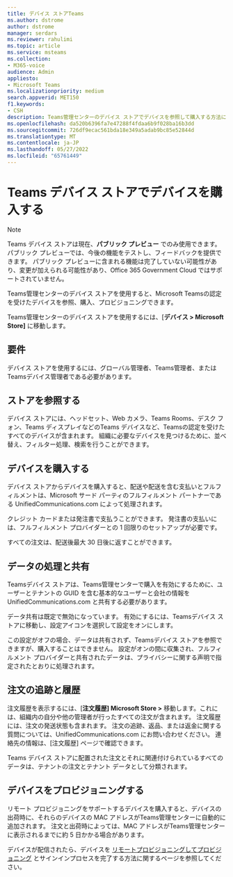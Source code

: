 ```yaml
---
title: デバイス ストアTeams
ms.author: dstrome
author: dstrome
manager: serdars
ms.reviewer: rahulimi
ms.topic: article
ms.service: msteams
ms.collection:
- M365-voice
audience: Admin
appliesto:
- Microsoft Teams
ms.localizationpriority: medium
search.appverid: MET150
f1.keywords:
- CSH
description: Teams管理センターのデバイス ストアでデバイスを参照して購入する方法について説明します
ms.openlocfilehash: da520b6396fa7e47288f4fdaa6b9f028ba16b3dd
ms.sourcegitcommit: 726df9ecac561bda18e349a5adab9bc85e52844d
ms.translationtype: MT
ms.contentlocale: ja-JP
ms.lasthandoff: 05/27/2022
ms.locfileid: "65761449"
---
```

# <a name="purchase-devices-in-the-teams-device-store"></a>Teams デバイス ストアでデバイスを購入する

>[!NOTE]
>Teams デバイス ストアは現在、**パブリック プレビュー** でのみ使用できます。 パブリック プレビューでは、今後の機能をテストし、フィードバックを提供できます。 パブリック プレビューに含まれる機能は完了していない可能性があり、変更が加えられる可能性があり、Office 365 Government Cloud ではサポートされていません。

Teams管理センターのデバイス ストアを使用すると、Microsoft Teamsの認定を受けたデバイスを参照、購入、プロビジョニングできます。  

 Teams管理センターのデバイス ストアを使用するには、[**デバイス > Microsoft Store]** に移動します。

## <a name="requirements"></a>要件

デバイス ストアを使用するには、グローバル管理者、Teams管理者、またはTeamsデバイス管理者である必要があります。

## <a name="browse-the-store"></a>ストアを参照する

デバイス ストアには、ヘッドセット、Web カメラ、Teams Rooms、デスク フォン、Teams ディスプレイなどのTeams デバイスなど、Teamsの認定を受けたすべてのデバイスが含まれます。 組織に必要なデバイスを見つけるために、並べ替え、フィルター処理、検索を行うことができます。

## <a name="purchase-devices"></a>デバイスを購入する

デバイス ストアからデバイスを購入すると、配送や配送を含む支払いとフルフィルメントは、Microsoft サード パーティのフルフィルメント パートナーである UnifiedCommunications.com によって処理されます。  

クレジット カードまたは発注書で支払うことができます。 発注書の支払いには、フルフィルメント プロバイダーとの 1 回限りのセットアップが必要です。

すべての注文は、配送後最大 30 日後に返すことができます。

## <a name="data-handling-and-sharing"></a>データの処理と共有

Teamsデバイス ストアは、Teams管理センターで購入を有効にするために、ユーザーとテナントの GUID を含む基本的なユーザーと会社の情報を UnifiedCommunications.com と共有する必要があります。

データ共有は既定で無効になっています。 有効にするには、Teamsデバイス ストアに移動し、設定アイコンを選択して設定をオンにします。  

この設定がオフの場合、データは共有されず、Teamsデバイス ストアを参照できますが、購入することはできません。 設定がオンの間に収集され、フルフィルメント プロバイダーと共有されたデータは、プライバシーに関する声明で指定されたとおりに処理されます。

## <a name="order-tracking-and-history"></a>注文の追跡と履歴

注文履歴を表示するには、[**注文履歴] Microsoft Store >** 移動します。これには、組織内の自分や他の管理者が行ったすべての注文が含まれます。 注文履歴には、注文の発送状態も含まれます。 注文の追跡、返品、または返金に関する質問については、UnifiedCommunications.com にお問い合わせください。 連絡先の情報は、[注文履歴] ページで確認できます。

Teams デバイス ストアに配置された注文とそれに関連付けられているすべてのデータは、テナントの注文とテナント データとして分類されます。

## <a name="provision-devices"></a>デバイスをプロビジョニングする

リモート プロビジョニングをサポートするデバイスを購入すると、デバイスの出荷時に、それらのデバイスの MAC アドレスがTeams管理センターに自動的に追加されます。 注文と出荷時によっては、MAC アドレスがTeams管理センターに表示されるまでに約 5 日かかる場合があります。

デバイスが配信されたら、デバイスを [リモートプロビジョニングしてプロビジョニング](remote-provision-remote-login.md#generate-a-verification-code) とサインインプロセスを完了する方法に関するページを参照してください。
